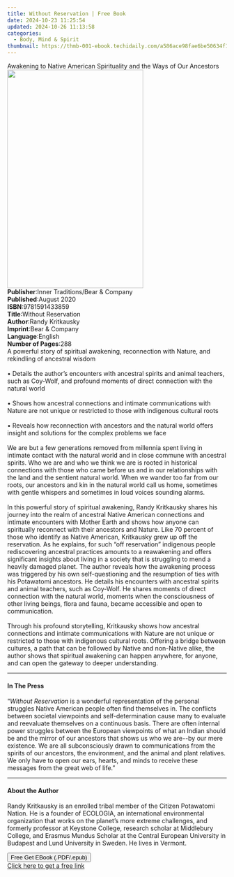 ```yaml
---
title: Without Reservation | Free Book
date: 2024-10-23 11:25:54
updated: 2024-10-26 11:13:58
categories:
  - Body, Mind & Spirit
thumbnail: https://thmb-001-ebook.techidaily.com/a586ace98fae6be50634f1260f0d6568b7aa25780c08845d9b20f66cdfeb6412.jpg
---
```

<main id="book-container">
  <div class="flex flex-col">
    <div class="book-brief flex-1 py-6 px-4 sm:p-6 md:py-10 md:px-8">
      <!-- brief-->
      <div class="book-brief-main">
        Awakening to Native American Spirituality and the Ways of Our Ancestors
      </div>
    </div>
    <div
      class="book-meta-info flex-1 grid gap-4 col-start-1 col-end-3 row-start-1 sm:mb-6 sm:grid-cols-4 lg:gap-6 lg:col-start-2 lg:row-end-6 lg:row-span-6 lg:mb-0"
    >
      <div
        class="book-meta-info-left place-content-center mt-4 p-4 text-sm leading-6 col-start-2 col-span-2 dark:text-slate-400"
      >
        <img
          class="w-full h-500 object-cover rounded-lg sm:h-255 sm:col-span-2 lg:col-span-full"
          src="https://img-001-ebook.techidaily.com/48ac76041550dbd718ade4434dc313b5fc8853aa7915e37d63ab996a17ae412f.jpg"
          alt=""
          width="312"
          height="500"
        />
      </div>
      <div
        class="book-meta-info-right mt-2 col-start-1 row-start-2 col-span-3 self-center"
      >
        <!-- meta data  -->
        <div class="flex flex-col px-4 md:px-8">
          <div class="flex-1">
            <strong>Publisher</strong>:<span class="px-2"
              >Inner Traditions/Bear &amp; Company</span
            >
          </div>
          <div class="flex-1">
            <strong>Published</strong>:<span class="px-2">August 2020</span>
          </div>
          <div class="flex-1">
            <strong>ISBN</strong>:<span class="px-2">9781591433859</span>
          </div>
          <div class="flex-1">
            <strong>Title</strong>:<span class="px-2">Without Reservation</span>
          </div>
          <div class="flex-1">
            <strong>Author</strong>:<span class="px-2">Randy Kritkausky</span>
          </div>
          <div class="flex-1">
            <strong>Imprint</strong>:<span class="px-2"
              >Bear &amp; Company</span
            >
          </div>
          <div class="flex-1">
            <strong>Language</strong>:<span class="px-2">English</span>
          </div>
          <div class="flex-1">
            <strong>Number of Pages</strong>:<span class="px-2">288</span>
          </div>
        </div>
      </div>
    </div>
    <div class="book-description flex-1 py-6 px-4 sm:p-6 md:py-10 md:px-8">
      <div class="book-description-main">
        <div accordion-content="" id="description">
          A powerful story of spiritual awakening, reconnection with Nature, and
          rekindling of ancestral wisdom <br /><br />• Details the author’s
          encounters with ancestral spirits and animal teachers, such as
          Coy-Wolf, and profound moments of direct connection with the natural
          world <br /><br />• Shows how ancestral connections and intimate
          communications with Nature are not unique or restricted to those with
          indigenous cultural roots <br /><br />• Reveals how reconnection with
          ancestors and the natural world offers insight and solutions for the
          complex problems we face <br /><br />We are but a few generations
          removed from millennia spent living in intimate contact with the
          natural world and in close commune with ancestral spirits. Who we are
          and who we think we are is rooted in historical connections with those
          who came before us and in our relationships with the land and the
          sentient natural world. When we wander too far from our roots, our
          ancestors and kin in the natural world call us home, sometimes with
          gentle whispers and sometimes in loud voices sounding alarms.
          <br /><br />In this powerful story of spiritual awakening, Randy
          Kritkausky shares his journey into the realm of ancestral Native
          American connections and intimate encounters with Mother Earth and
          shows how anyone can spiritually reconnect with their ancestors and
          Nature. Like 70 percent of those who identify as Native American,
          Kritkausky grew up off the reservation. As he explains, for such “off
          reservation” indigenous people rediscovering ancestral practices
          amounts to a reawakening and offers significant insights about living
          in a society that is struggling to mend a heavily damaged planet. The
          author reveals how the awakening process was triggered by his own
          self-­questioning and the resumption of ties with his Potawatomi
          ancestors. He details his encounters with ancestral spirits and animal
          teachers, such as Coy-Wolf. He shares moments of direct connection
          with the natural world, moments when the consciousness of other living
          beings, flora and fauna, became accessible and open to communication.
          <br /><br />Through his profound storytelling, Kritkausky shows how
          ancestral connections and intimate communications with Nature are not
          unique or restricted to those with indigenous cultural roots. Offering
          a bridge between cultures, a path that can be followed by Native and
          non-Native alike, the author shows that spiritual awakening can happen
          anywhere, for anyone, and can open the gateway to deeper
          understanding.
        </div>
        <div class="accordion-fader"></div>
      </div>
    </div>
    <div class="book-excerpts flex-1 py-6 px-4 sm:p-6 md:py-10 md:px-8">
      <!-- excerpts-->
      <div class="book-excerpts-main">
        <hr />
        <h4 class="placeholder placeholder-heading">
          <span>In The Press</span>
        </h4>
        <p>
          “<i>Without Reservation</i> is a wonderful representation of the
          personal struggles Native American people often find themselves in.
          The conflicts between societal viewpoints and self-determination cause
          many to evaluate and reevaluate themselves on a continuous basis.
          There are often internal power struggles between the European
          viewpoints of what an Indian should be and the mirror of our ancestors
          that shows us who we are--by our mere existence. We are all
          subconsciously drawn to communications from the spirits of our
          ancestors, the environment, and the animal and plant relatives. We
          only have to open our ears, hearts, and minds to receive these
          messages from the great web of life.”
        </p>
      </div>
    </div>
    <div class="book-about-author flex-1 py-6 px-4 sm:p-6 md:py-10 md:px-8">
      <!-- about author-->
      <div class="book-main-author-main">
        <hr />
        <h4 class="placeholder placeholder-heading">
          <span>About the Author</span>
        </h4>
        <p>
          Randy Kritkausky is an enrolled tribal member of the Citizen
          Potawatomi Nation. He is a founder of ECOLOGIA, an international
          environmental organization that works on the planet’s more extreme
          challenges, and formerly professor at Keystone College, research
          scholar at Middlebury College, and Erasmus Mundus Scholar at the
          Central European University in Budapest and Lund University in Sweden.
          He lives in Vermont.
        </p>
      </div>
    </div>
    <div class="book-free-get flex-1 py-6 px-4 sm:p-6 md:py-10 md:px-8">
      <button
        id="btn-free-get"
        class="bg-blue-500 hover:bg-blue-700 text-white font-bold py-2 px-4 rounded"
      >
        Free Get EBook (.PDF/.epub)
      </button>
      <div id="countdown-display" class="px-2 text-lg mt-2"></div>
      <a
        id="free-link"
        class="hidden bg-blue-500 hover:bg-blue-700 text-white font-bold py-2 px-4 rounded"
        href="https://www.ebooks.com/en-us/book/209961602/without-reservation/randy-kritkausky/"
        target="_blank"
        >Click here to get a free link</a
      >
    </div>
    <script>
      let countdownTime = 0;
      let countdownInterval = null;
      document
        .getElementById('btn-free-get')
        .addEventListener('click', startCountdown);
      function startCountdown() {
        countdownTime = new Date().getTime() + 60000 * 3;
        countdownInterval = setInterval(updateCountdown, 1000);
        document.getElementById('btn-free-get').disabled = true;
        document
          .getElementById('btn-free-get')
          .classList.add('bg-gray-500', 'cursor-not-allowed');
      }
      function updateCountdown() {
        let currentTime = new Date().getTime();
        let timeLeft = countdownTime - currentTime;
        let secondsLeft = Math.floor(timeLeft / 1000);
        document.getElementById('countdown-display').innerHTML =
          `Remaining time: ${secondsLeft} seconds.`;
        if (secondsLeft <= 0) {
          clearInterval(countdownInterval);
          document.getElementById('btn-free-get').classList.add('hidden');
          document.getElementById('free-link').classList.remove('hidden');
          document.getElementById('countdown-display').innerHTML = '';
        }
      }
    </script>
  </div>
</main>
